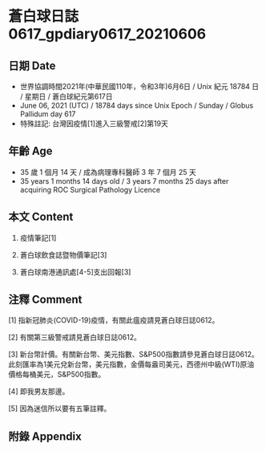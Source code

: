 [_metadata_:encoding]: - "utf-8"
[_metadata_:language]: - "zh-Hant-TW"
[_metadata_:fileformat]: - "markdown"
[_metadata_:MIME_type]: - "text/plain"
[_metadata_:markdown_version]: - "commonmark version 0.29"
[_metadata_:markdown_spec]: - "https://spec.commonmark.org/0.29/"

# 蒼白球日誌0617_gpdiary0617_20210606 #

## 日期 Date ##

* 世界協調時間2021年(中華民國110年，令和3年)6月6日 / Unix 紀元 18784 日 / 星期日 / 蒼白球紀元第617日
* June 06, 2021 (UTC) / 18784 days since Unix Epoch / Sunday / Globus Pallidum day 617
* 特殊註記: 台灣因疫情[1]進入三級警戒[2]第19天

## 年齡 Age ##

* 35 歲 1 個月 14 天 / 成為病理專科醫師 3 年 7 個月 25 天
* 35 years 1 months 14 days old / 3 years 7 months 25 days after acquiring ROC Surgical Pathology Licence

## 本文 Content ##

1. 疫情筆記[1]

    
2. 蒼白球飲食誌暨物價筆記[3]

    
3. 蒼白球南港通訊處[4-5]支出回報[3]

    

## 注釋 Comment ##

[1] 指新冠肺炎(COVID-19)疫情，有關此瘟疫請見蒼白球日誌0612。


[2] 有關第三級警戒請見蒼白球日誌0612。


[3] 新台幣計價。有關新台幣、美元指數、S&P500指數請參見蒼白球日誌0612。此刻匯率為1美元兌新台幣，美元指數，金價每盎司美元，西德州中級(WTI)原油價格每桶美元，S&P500指數。


[4] 即我男友那邊。


[5] 因為迷信所以要有五筆註釋。



## 附錄 Appendix ##

